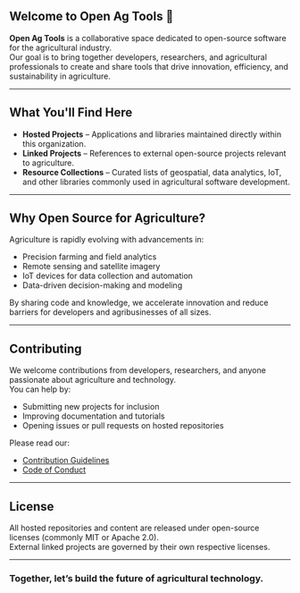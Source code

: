 ## Welcome to Open Ag Tools 👋

**Open Ag Tools** is a collaborative space dedicated to open-source software for the agricultural industry.  
Our goal is to bring together developers, researchers, and agricultural professionals to create and share tools that drive innovation, efficiency, and sustainability in agriculture.

---

## What You'll Find Here

- **Hosted Projects** – Applications and libraries maintained directly within this organization.  
- **Linked Projects** – References to external open-source projects relevant to agriculture.  
- **Resource Collections** – Curated lists of geospatial, data analytics, IoT, and other libraries commonly used in agricultural software development.

---

## Why Open Source for Agriculture?

Agriculture is rapidly evolving with advancements in:
- Precision farming and field analytics  
- Remote sensing and satellite imagery  
- IoT devices for data collection and automation  
- Data-driven decision-making and modeling  

By sharing code and knowledge, we accelerate innovation and reduce barriers for developers and agribusinesses of all sizes.

---

## Contributing

We welcome contributions from developers, researchers, and anyone passionate about agriculture and technology.  
You can help by:
- Submitting new projects for inclusion  
- Improving documentation and tutorials  
- Opening issues or pull requests on hosted repositories  

Please read our:
- [Contribution Guidelines](../CONTRIBUTING.md)  
- [Code of Conduct](../CODE_OF_CONDUCT.md)

<!-- Please read our [Contribution Guidelines](CONTRIBUTING.md) to get started. -->

---

## License

All hosted repositories and content are released under open-source licenses (commonly MIT or Apache 2.0).  
External linked projects are governed by their own respective licenses.

---

<!--
## Community

- **Website**: [Coming soon]  
- **Discord**: [Join our community](#)  
- **Contact**: info@open-ag-tools.org

---
-->

### Together, let’s build the future of agricultural technology.
